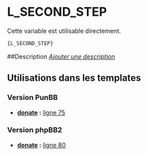 # L_SECOND_STEP


Cette variable est utilisable directement.

```html
{L_SECOND_STEP}
```

##Description
[*Ajouter une description*](https://fa-tvars.appspot.com/var/L_SECOND_STEP)

## Utilisations dans les templates

### Version PunBB

* __[donate](../tpl/var/punbb/donate.md#readme) :__ [ligne 75](../tpl/src/punbb/donate.tpl#L75)

### Version phpBB2

* __[donate](../tpl/var/subsilver/donate.md#readme) :__ [ligne 80](../tpl/src/subsilver/donate.tpl#L80)